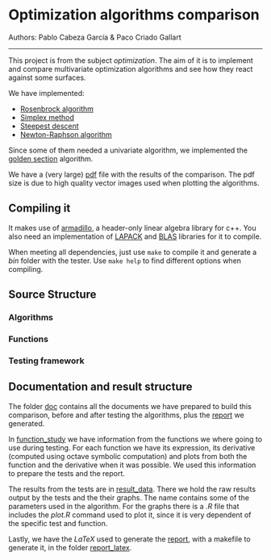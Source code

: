 # Optimization algorithms comparison
Authors: Pablo Cabeza García & Paco Criado Gallart

---

This project is from the subject *optimization*. The aim of it is to
implement and compare multivariate optimization algorithms and see how
they react against some surfaces.

We have implemented:

* [Rosenbrock algorithm][rosenbrock]
* [Simplex method][simplex]
* [Steepest descent][steepest]
* [Newton-Raphson algorithm][newtorraphson]

Since some of them needed a univariate algorithm, we implemented the
[golden section][goldensection] algorithm.

We have a (very large) [pdf][pdf_file] file with the results of the
comparison. The pdf size is due to high quality vector images used
when plotting the algorithms.

## Compiling it

It makes use of [armadillo](http://arma.sourceforge.net/), a
header-only linear algebra library for c++. You also need an
implementation of [LAPACK](http://www.netlib.org/lapack/) and
[BLAS](http://www.netlib.org/blas/) libraries for it to compile.

When meeting all dependencies, just use `make` to compile it and
generate a *bin* folder with the tester. Use `make help` to find
different options when compiling.

## Source Structure

### Algorithms

### Functions

### Testing framework

## Documentation and result structure

The folder [doc][documentation] contains all the documents we have
prepared to build this comparison, before and after testing the
algorithms, plus the [report][pdf_file] we generated.

In [function_study][function_study] we have information from the
functions we where going to use during testing. For each function we
have its expression, its derivative (computed using octave symbolic
computation) and plots from both the function and the derivative when
it was possible. We used this information to prepare the tests and the
report.

The results from the tests are in [result_data][result_data]. There we
hold the raw results output by the tests and the their graphs. The
name contains some of the parameters used in the algorithm. For the
graphs there is a *.R* file that includes the *plot.R* command used to
plot it, since it is very dependent of the specific test and function.

Lastly, we have the *LaTeX* used to generate the [report][pdf_file], with a makefile to generate it, in the folder [report_latex][report_latex].



[//]: # "Links section"

[rosenbrock]: <http://en.wikipedia.org/wiki/Rosenbrock_methods#Search_method>
[simplex]: <http://en.wikipedia.org/wiki/Nelder%E2%80%93Mead_method>
[steepest]: <http://en.wikipedia.org/wiki/Gradient_descent>
[newtorraphson]: <http://en.wikipedia.org/wiki/Newton's_method>
[goldensection]: <http://en.wikipedia.org/wiki/Golden_section_search>

[pdf_file]:</lemniscata/optimization-algorithms-comparison/src/master/doc/report.pdf> "report of the comparison"
[documentation]:</lemniscata/optimization-algorithms-comparison/src/master/doc>
[function_study]:</lemniscata/optimization-algorithms-comparison/src/master/doc/function_study>
[result_data]: </lemniscata/optimization-algorithms-comparison/src/master/doc/result_data>
[report_latex]: </lemniscata/optimization-algorithms-comparison/src/master/doc/report_latex>
